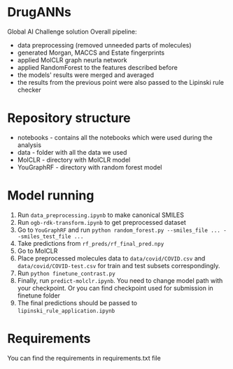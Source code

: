 # DrugANNs
Global AI Challenge solution
Overall pipeline:
* data preprocessing (removed unneeded parts of molecules)
* generated Morgan, MACCS and Estate fingerprints
* applied MolCLR graph neurla network
* applied RandomForest to the features described before
* the models' results were merged and averaged
* the results from the previous point were also passed to the Lipinski rule checker
# Repository structure
* notebooks - contains all the notebooks which were used during the analysis
* data - folder with all the data we used
* MolCLR - directory with MolCLR model
* YouGraphRF - directory with random forest model
# Model running
1. Run `data_preprocessing.ipynb` to make canonical SMILES
2. Run `ogb-rdk-transform.ipynb` to get preprocessed dataset
3. Go to `YouGraphRF` and run `python random_forest.py --smiles_file ... --smiles_test_file ...`
4. Take predictions from `rf_preds/rf_final_pred.npy`
5. Go to MolCLR
6. Place preprocessed molecules data to `data/covid/COVID.csv` and `data/covid/COVID-test.csv` for train and test subsets correspondingly.
7. Run `python finetune_contrast.py`
8. Finally, run `predict-molclr.ipynb`. You need to change model path with your checkpoint. Or you can find checkpoint used for submission in finetune folder
9. The final predictions should be passed to `lipinski_rule_application.ipynb`
# Requirements
You can find the requirements in requirements.txt file 

